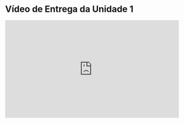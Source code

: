 # Vídeo de Entrega da Unidade 1

<iframe width="560" height="315" 
src="https://www.youtube.com/embed/zprZyA0rFeM" 
title="YouTube video player" 
frameborder="0" 
allow="accelerometer; autoplay; clipboard-write; encrypted-media; gyroscope; picture-in-picture" 
allowfullscreen>
</iframe>